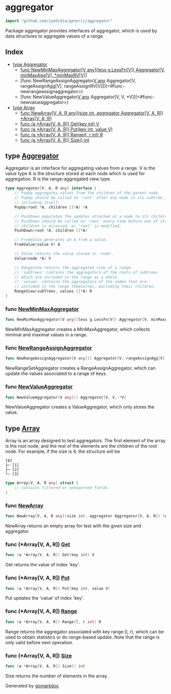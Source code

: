 <!-- Code generated by gomarkdoc. DO NOT EDIT -->

# aggregator

```go
import "github.com/zyedidia/generic/aggregator"
```

Package aggregator provides interfaces of aggregator\, which is used by data structures to aggregate values of a range\.

## Index

- [type Aggregator](<#type-aggregator>)
  - [func NewMinMaxAggregator[V any](less g.LessFn[V]) Aggregator[V, minMaxAgg[V], *minMaxRV[V]]](<#func-newminmaxaggregator>)
  - [func NewRangeAssignAggregator[V any]() Aggregator[V, rangeAssignAgg[V], rangeAssignRV[V]]](<#func-newrangeassignaggregator>)
  - [func NewValueAggregator[V any]() Aggregator[V, V, *V]](<#func-newvalueaggregator>)
- [type Array](<#type-array>)
  - [func NewArray[V, A, R any](size int, aggregator Aggregator[V, A, R]) *Array[V, A, R]](<#func-newarray>)
  - [func (a *Array[V, A, R]) Get(key int) V](<#func-arrayv-a-r-get>)
  - [func (a *Array[V, A, R]) Put(key int, value V)](<#func-arrayv-a-r-put>)
  - [func (a *Array[V, A, R]) Range(l, r int) R](<#func-arrayv-a-r-range>)
  - [func (a *Array[V, A, R]) Size() int](<#func-arrayv-a-r-size>)


## type [Aggregator](<https://github.com/zjkmxy/generic/blob/master/aggregator/aggregator.go#L13-L36>)

Aggregator is an interface for aggregating values from a range\. V is the value type A is the structure stored at each node which is used for aggregation\. R is the range\-aggregated view type

```go
type Aggregator[V, A, R any] interface {
    // PopUp aggregates values from the children of the parent node.
    // PopUp should be called on 'root' after any node in its subtree is updated,
    // including itself.
    PopUp(root *A, children []*A) *A

    // PushDown populates the updates attached at a node to its children.
    // PushDown should be called on 'root' every time before one of its
    // children is accessed, or 'root' is modified.
    PushDown(root *A, children []*A)

    // FromValue generates an A from a value.
    FromValue(value V) A

    // Value returns the value stored in 'node'.
    Value(node *A) V

    // RangeView returns the aggregated view of a range.
    // 'subTrees' contains the aggregators of the roots of subtrees
    // which are included in the range as a whole.
    // 'values' contains the aggregators of the nodes that are
    // included in the range themselves, excluding their children.
    RangeView(subTrees, values []*A) R
}
```

### func [NewMinMaxAggregator](<https://github.com/zjkmxy/generic/blob/master/aggregator/aggregator.go#L178>)

```go
func NewMinMaxAggregator[V any](less g.LessFn[V]) Aggregator[V, minMaxAgg[V], *minMaxRV[V]]
```

NewMinMaxAggregator creates a MinMaxAggregator\, which collects minimal and maximal values in a range\.

### func [NewRangeAssignAggregator](<https://github.com/zjkmxy/generic/blob/master/aggregator/aggregator.go#L252>)

```go
func NewRangeAssignAggregator[V any]() Aggregator[V, rangeAssignAgg[V], rangeAssignRV[V]]
```

NewRangeSetAggregator creates a RangeAssignAggregator\, which can update the values associated to a range of keys\.

### func [NewValueAggregator](<https://github.com/zjkmxy/generic/blob/master/aggregator/aggregator.go#L63>)

```go
func NewValueAggregator[V any]() Aggregator[V, V, *V]
```

NewValueAggregator creates a ValueAggregator\, which only stores the value\.

## type [Array](<https://github.com/zjkmxy/generic/blob/master/aggregator/array.go#L12-L15>)

Array is an array designed to test aggregators\. The first element of the array is the root node\, and the rest of the elements are the children of the root node\. For example\, if the size is 4\, the structure will be

```
[0]
├─ [1]
├─ [2]
└─ [3]
```

```go
type Array[V, A, R any] struct {
    // contains filtered or unexported fields
}
```

### func [NewArray](<https://github.com/zjkmxy/generic/blob/master/aggregator/array.go#L61>)

```go
func NewArray[V, A, R any](size int, aggregator Aggregator[V, A, R]) *Array[V, A, R]
```

NewArray returns an empty array for test with the given size and aggregator\.

### func \(\*Array\[V\, A\, R\]\) [Get](<https://github.com/zjkmxy/generic/blob/master/aggregator/array.go#L31>)

```go
func (a *Array[V, A, R]) Get(key int) V
```

Get returns the value of index 'key'\.

### func \(\*Array\[V\, A\, R\]\) [Put](<https://github.com/zjkmxy/generic/blob/master/aggregator/array.go#L39>)

```go
func (a *Array[V, A, R]) Put(key int, value V)
```

Put updates the 'value' of index 'key'\.

### func \(\*Array\[V\, A\, R\]\) [Range](<https://github.com/zjkmxy/generic/blob/master/aggregator/array.go#L48>)

```go
func (a *Array[V, A, R]) Range(l, r int) R
```

Range returns the aggregator associated with key range \[l\, r\)\, which can be used to obtain statistics or do range\-based update\. Note that the range is only valid before next operation\.

### func \(\*Array\[V\, A\, R\]\) [Size](<https://github.com/zjkmxy/generic/blob/master/aggregator/array.go#L18>)

```go
func (a *Array[V, A, R]) Size() int
```

Size returns the number of elements in the array\.



Generated by [gomarkdoc](<https://github.com/princjef/gomarkdoc>)
